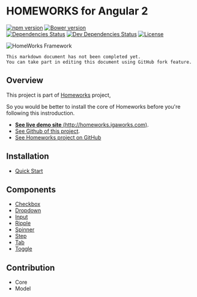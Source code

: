 # HOMEWORKS for Angular 2

[![npm version](https://badge.fury.io/js/ng2-homeworks.svg)](https://badge.fury.io/js/ng2-homeworks)
[![Bower version](https://badge.fury.io/bo/ng2-homeworks.svg)](https://badge.fury.io/bo/ng2-homeworks)
<br />
[![Dependencies Status](https://david-dm.org/IGAWorksDev/ng2-homeworks.svg)](https://david-dm.org/IGAWorksDev/ng2-homeworks)
[![Dev Dependencies Status](https://david-dm.org/IGAWorksDev/ng2-homeworks/dev-status.svg)](https://david-dm.org/IGAWorksDev/ng2-homeworks?type=dev)
[![License](https://img.shields.io/badge/License-Apache%202.0-blue.svg)](https://opensource.org/licenses/Apache-2.0)

![HomeWorks Framework](https://s3.ap-northeast-2.amazonaws.com/homeworks.igaworks.com/main/src/images/homeworks_cover_angular2_v1.png?v=1)

```plaintext
This markdown document has not been completed yet.
You can take part in editing this document using GitHub fork feature.
```

## Overview

This project is part of [Homeworks](https://github.com/IGAWorksDev/homeworks) project,

So you would be better to install the core of Homeworks before you're following this instroduction.

- [**See live demo site** (http://homeworks.igaworks.com)](http://homeworks.igaworks.com).
- [See Github of this project](https://www.github.com/IGAWorksDev/ng2-homeworks).
- [See Homeworks project on GitHub](https://github.com/IGAWorksDev/homeworks)

## Installation

- [Quick Start](docs/installation/quickstart.md)

## Components

- [Checkbox](docs/components/checkbox.md)
- [Dropdown](docs/components/dropdown.md)
- [Input](docs/components/input.md)
- [Ripple](docs/components/ripple.md)
- [Spinner](docs/components/spinner.md)
- [Step](docs/components/step.md)
- [Tab](docs/components/tab.md)
- [Toggle](docs/components/toggle.md)

## Contribution

- Core
- Model

